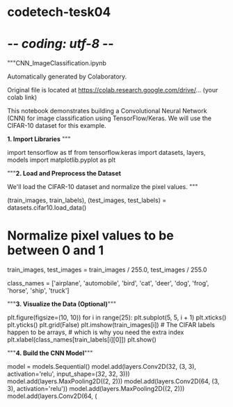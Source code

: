 # codetech-tesk04
# -*- coding: utf-8 -*-
"""CNN_ImageClassification.ipynb

Automatically generated by Colaboratory.

Original file is located at
    https://colab.research.google.com/drive/... (your colab link)

This notebook demonstrates building a Convolutional Neural Network (CNN) for image classification using TensorFlow/Keras. We will use the CIFAR-10 dataset for this example.

**1. Import Libraries**
"""

import tensorflow as tf
from tensorflow.keras import datasets, layers, models
import matplotlib.pyplot as plt

"""**2. Load and Preprocess the Dataset**

We'll load the CIFAR-10 dataset and normalize the pixel values.
"""

(train_images, train_labels), (test_images, test_labels) = datasets.cifar10.load_data()

# Normalize pixel values to be between 0 and 1
train_images, test_images = train_images / 255.0, test_images / 255.0

class_names = ['airplane', 'automobile', 'bird', 'cat', 'deer',
               'dog', 'frog', 'horse', 'ship', 'truck']

"""**3. Visualize the Data (Optional)**"""

plt.figure(figsize=(10, 10))
for i in range(25):
    plt.subplot(5, 5, i + 1)
    plt.xticks()
    plt.yticks()
    plt.grid(False)
    plt.imshow(train_images[i])
    # The CIFAR labels happen to be arrays,
    # which is why you need the extra index
    plt.xlabel(class_names[train_labels[i][0]])
plt.show()

"""**4. Build the CNN Model**"""

model = models.Sequential()
model.add(layers.Conv2D(32, (3, 3), activation='relu', input_shape=(32, 32, 3)))
model.add(layers.MaxPooling2D((2, 2)))
model.add(layers.Conv2D(64, (3, 3), activation='relu'))
model.add(layers.MaxPooling2D((2, 2)))
model.add(layers.Conv2D(64, (
